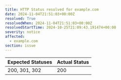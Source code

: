 ```yaml
---
title: HTTP Status resolved for example.com
date: 2024-11-04T21:51:03+00:00Z
resolved: True
resolvedWhen: 2024-11-04T21:51:03+00:00Z
resolvedStartTime: 2024-10-25T21:09:43.191474+00:00
severity: notice
affected:
  - example.com
section: issue
---
```


| Expected Statuses | Actual Status  |
|-------------------|----------------|
| 200, 301, 302 | 200 |

